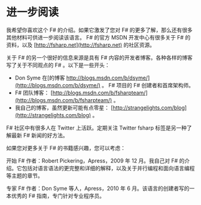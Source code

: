 # 进一步阅读

我希望你喜欢这个 F# 的介绍。如果它激发了您对 F# 的更多了解，那么还有很多其他材料可供进一步阅读该语言。 F# 的官方 MSDN 开发中心有很多关于 F# 的资料，以及 [http://fsharp.net](http://fsharp.net) 的社区资源。

关于 F# 的另一个很好的信息来源是具有 F# 内容的开发者博客。各种各样的博客写了关于不同观点的 F# 。以下是一些开头：

*   Don Syme 在[的博客 http://blogs.msdn.com/b/dsyme/](http://blogs.msdn.com/b/dsyme/) 。 F# 项目的 F# 创建者和首席架构师。
*   F# 团队博客： [http://blogs.msdn.com/b/fsharpteam/](http://blogs.msdn.com/b/fsharpteam/) 。
*   我自己的博客，虽然更新可能有点零星： [http://strangelights.com/blog](http://strangelights.com/blog) 。

F# 社区中有很多人在 Twitter 上活跃。定期关注 Twitter fsharp 标签是另一种了解最新 F# 新闻的好方法。

如果您对更多关于 F# 的书籍感兴趣，您可以考虑：

开始 F# 作者：Robert Pickering，Apress，2009 年 12 月。我自己对 F# 的介绍。它包括对语言语法的更完整和详细的解释，以及关于并行编程和面向语言编程等主题的章节。

专家 F# 作者：Don Syme 等人，Apress，2010 年 6 月。该语言的创建者写的一本优秀的 F# 指南，专门针对专业程序员。